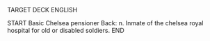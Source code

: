 TARGET DECK
ENGLISH

START
Basic
Chelsea pensioner
Back: n. Inmate of the chelsea royal hospital for old or disabled soldiers.
END
